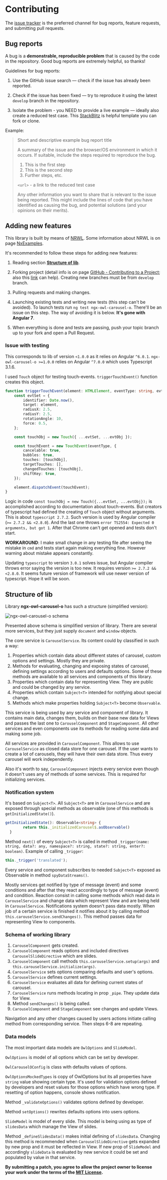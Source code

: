 # Contributing

The [issue tracker](https://github.com/vitalii-andriiovskyi/ngx-owl-carousel-o/issues) is the preferred channel for bug reports, feature requests, and
submitting pull requests.

## Bug reports

A bug is a **demonstrable, reproducible problem** that is caused by the code in the repository. Good bug reports are extremely helpful, so thanks!

Guidelines for bug reports:

1. Use the GitHub issue search — check if the issue has already been reported.

2. Check if the issue has been fixed — try to reproduce it using the latest `develop` branch in the repository.

3. Isolate the problem - you NEED to provide a live example — ideally also create a reduced test case. This [StackBlitz](https://stackblitz.com/) is helpful
   template you can fork or clone.

Example:

> Short and descriptive example bug report title
>
> A summary of the issue and the browser/OS environment in which it occurs. If suitable, include the steps required to reproduce the bug.
>
> 1. This is the first step
> 2. This is the second step
> 3. Further steps, etc.
>
> `<url>` - a link to the reduced test case
>
> Any other information you want to share that is relevant to the issue being reported. This might include the lines of code that you have identified as causing
> the bug, and potential solutions (and your opinions on their merits).

## Adding new features

This library is built by means of [NRWL](https://nrwl.io/nx/guide-getting-started). Some information about NRWL is on page
[NxExamples](https://github.com/nrwl/nx-examples/blob/master/README.md).

It's recommended to follow these steps for adding new features:

1. Reading section [**Structure of lib**](#structure-of-lib).

2. Forking project (detail info is on page [GitHub - Contributing to a Project](https://git-scm.com/book/en/v2/GitHub-Contributing-to-a-Project); also this
   [link](https://github.com/OwlCarousel2/OwlCarousel2/blob/develop/CONTRIBUTING.md#pull-requests) can help). Creating new branches must be from `develop`
   branch.

3. Pulling requests and making changes.

4. Launching existing tests and writing new tests (this step can't be avoided). To launch tests run `ng test ngx-owl-carousel-o`. There'll be an issue on this
   step. The way of avoiding it is below. **It's gone with Angular 7**.

5. When everything is done and tests are passing, push your topic branch up to your fork and open a Pull Request.

### Issue with testing

This corresponds to lib of version `<1.0.0` as it relies on Angular `^6.0.1`. `ngx-owl-carousel-o >=1.0.0` relies on Angular `^7.0.0` which uses Typescript
3.1.6.

I used `Touch` object for testing touch-events. `triggerTouchEvent()` function creates this object.

```typescript
function triggerTouchEvent(element: HTMLElement, eventType: string, evtObj: any) {
    const evtSet = {
        identifier: Date.now(),
        target: element,
        radiusX: 2.5,
        radiusY: 2.5,
        rotationAngle: 10,
        force: 0.5,
    };

    const touchObj = new Touch({ ...evtSet, ...evtObj });

    const touchEvent = new TouchEvent(eventType, {
        cancelable: true,
        bubbles: true,
        touches: [touchObj],
        targetTouches: [],
        changedTouches: [touchObj],
        shiftKey: true,
    });

    element.dispatchEvent(touchEvent);
}
```

Logic in code `const touchObj = new Touch({...evtSet, ...evtObj});` is accomplished according to documentation about touch-events. But creators of typescript
had defined the creating of `Touch` object without arguments. This is about `typescript 2.7.2`. Such version is used by Angular compiler (`>= 2.7.2 && <2.8.0`).
And the last one throws `error TS2554: Expected 0 arguments, but got 1`. After that Chrome can't get opened and tests don't start.

**WORKAROUND**: I make small change in any testing file after seeing the mistake in `cmd` and tests start again making everything fine. However warning about
mistake appears constantly.

Updating `typescript` to version `3.0.1` solves issue, but Angular compiler throws error saying the version is too new. It requires version
`>= 2.7.2 && <2.8.0`. It seems future version of framework will use newer version of typescript. Hope it will be soon.

## Structure of lib

Library **ngx-owl-carousel-o** has such a structure (simplified version):

![ngx-owl-carousel-o schema](http://coder.cc.ua/img/owl-carousel-o-schema.png 'Schema of ngx-owl-carousel-o')

Presented above schema is simplified version of library. There are several more services, but they just supply `document` and `window` objects.

The core service is `CarouselService`. Its content could by classified in such a way:

1. Properties which contain data about different states of carousel, custom options and settings. Mostly they are private.
2. Methods for evaluating, changing and exposing states of carousel, defining settings according to users and defaults options. Some of these methods are
   available to all services and components of this library.
3. Properties which contain data for representing View. They are public and could be changed by any service.
4. Properties which contain `Subject<T>` intended for notifying about special change.
5. Methods which make properties holding `Subject<T>` become `Observable`.

This service is being used by any service and component of library. It contains main data, changes them, builds on their base new data for Views and passes the
last one to `CarouselComponent` and `StageComponent`. All other services and even components use its methods for reading some data and making some job.

All services are provided in `CarouselComponent`. This allows to use `CarouselService` as closed data store for one carousel. If the user wants to create a lot
of carousels, they will have their own data store. Thus every carousel will work independently.

Also it's worth to say, `CarouselComponent` injects every service even though it doesn't uses any of methods of some services. This is required for initializing
services.

### Notification system

It's based on `Subject<T>`. All `Subject<T>` are in `CarouselService` and are exposed through special methods as observable (one of this methods is
`getInitializedState()`).

```typescript
getInitializedState(): Observable<string> {
		return this._initializedCarousel$.asObservable()
  }
```

Method `next()` of every `Subject<T>` is called in method `_trigger(name: string, data?: any, namespace?: string, state?: string, enter?: boolean)`. Example of
calling `_trigger`:

```typescript
this._trigger('translated');
```

Every service and component subscribes to needed `Subject<T>` exposed as Observable in method `spyDataStreams()`.

Mostly services get notified by type of message (event) and some conditions and after that they react accordingly to type of message (event) and condition.
Reaction consist in calling some methods which read data in `CarouselService` and change data which represent View and are being held in `CarouselService`.
Notifications system doesn't pass data mostly. When job of a certain service is finished it notifies about it by calling method
`this.carouselService.sendChanges()`. This method passes data for representing View to components.

### Schema of working library

1. `CarouselComponent` gets created.
2. `CarouselComponent` reads options and included directives `CarouselSlideDirective` which are slides.
3. `CarouselComponent` call methods `this.carouselService.setup(args)` and `this.carouselService.initialize(args)`.
4. `CarouselService` sets options comparing defaults and user's options.
5. `CarouselService` defines current settings.
6. `CarouselService` evaluates all data for defining current states of carousel.
7. `CarouselService` runs methods locating in prop `_pipe`. They update data for View.
8. Method `sendChanges()` is being called.
9. `CarouselComponent` and `StageComponent` see changes and update Views.

Navigation and any other changes caused by users actions initiate calling method from corresponding service. Then steps 6-8 are repeating.

### Data models

The most important data models are `OwlOptions` and `SlideModel`.

`OwlOptions` is model of all options which can be set by developer.

`OwlCarouselOConfig` is class with defaults values of options.

`OwlOptionsMockedTypes` is copy of OwlOptions but its all properties have `string` value showing certain type. It's used for validation options defined by
developers and reset values for those options which have wrong type. If resetting of option happens, console shows notification.

Method `_validateOptions()` validates options defined by developer.

Method `setOptions()` rewrites defaults options into users options.

`SlideModel` is model of every slide. This model is being using as type of `slidesData` which manage the View of slides.

Method `_defineSlidesData()` makes initial defining of `slidesData`. Changing this method is recommended when `CarouselSlideDirective` gets expanded by new prop
and it must be reflected in View. If new prop of `SlideModel` and accordingly `slideData` is evaluated by new service it could be set and populated by value in
that service.

**By submitting a patch, you agree to allow the project owner to license your work under the terms of the [MIT License](LICENSE).**
